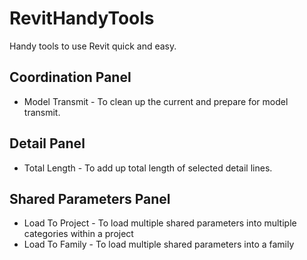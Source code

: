 # RevitHandyTools
Handy tools to use Revit quick and easy.

<h2>Coordination Panel</h2>
<ul>
    <li>Model Transmit - To clean up the current and prepare for model transmit.</li>
</ul>

<h2>Detail Panel</h2>
<ul>
    <li>Total Length - To add up total length of selected detail lines.</li>
</ul>

<h2>Shared Parameters Panel</h2>
<ul>
    <li>Load To Project - To load multiple shared parameters into multiple categories within a project</li>
    <li>Load To Family - To load multiple shared parameters into a family</li>
</ul>